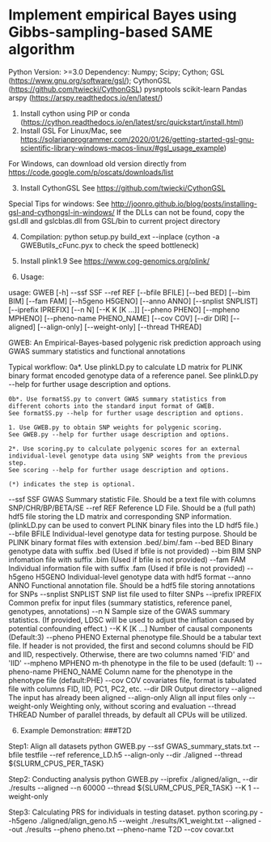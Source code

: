 # Implement empirical Bayes using Gibbs-sampling-based SAME algorithm

Python Version: >=3.0
Dependency: 
	Numpy;
	Scipy;
	Cython; 
	GSL (https://www.gnu.org/software/gsl/); 
	CythonGSL (https://github.com/twiecki/CythonGSL)
	pysnptools
	scikit-learn
	Pandas
	arspy (https://arspy.readthedocs.io/en/latest/)

1. Install cython using PIP or conda (https://cython.readthedocs.io/en/latest/src/quickstart/install.html)
2. Install GSL 
For Linux/Mac, see
https://solarianprogrammer.com/2020/01/26/getting-started-gsl-gnu-scientific-library-windows-macos-linux/#gsl_usage_example)

For Windows, can download old version directly from 
https://code.google.com/p/oscats/downloads/list

3. Install CythonGSL
See https://github.com/twiecki/CythonGSL

Special Tips for windows: See http://joonro.github.io/blog/posts/installing-gsl-and-cythongsl-in-windows/
If the DLLs can not be found, copy the gsl.dll and gslcblas.dll from GSL/bin to current project directory

4. Compilation:
python setup.py build_ext --inplace
(cython -a GWEButils_cFunc.pyx to check the speed bottleneck)

5. Install plink1.9
See https://www.cog-genomics.org/plink/

6. Usage:

usage: GWEB [-h] --ssf SSF --ref REF [--bfile BFILE] [--bed BED] [--bim BIM] [--fam FAM] [--h5geno H5GENO] [--anno ANNO] [--snplist SNPLIST]
            [--iprefix IPREFIX] [--n N] [--K K [K ...]] [--pheno PHENO] [--mpheno MPHENO] [--pheno-name PHENO_NAME] [--cov COV] [--dir DIR] [--aligned]
            [--align-only] [--weight-only] [--thread THREAD]

GWEB: An Empirical-Bayes-based polygenic risk prediction approach
using GWAS summary statistics and functional annotations

Typical workflow:
    0a*. Use plinkLD.py to calculate LD matrix for PLINK binary format
    encoded genotype data of a reference panel.
    See plinkLD.py --help for further usage description and options.

    0b*. Use formatSS.py to convert GWAS summary statistics from
    different cohorts into the standard input format of GWEB.
    See formatSS.py --help for further usage description and options.

    1. Use GWEB.py to obtain SNP weights for polygenic scoring.
    See GWEB.py --help for further usage description and options.

    2*. Use scoring.py to calculate polygenic scores for an external
    individual-level genotype data using SNP weights from the previous step.
    See scoring --help for further usage description and options.

    (*) indicates the step is optional.

  --ssf SSF             GWAS Summary statistic File. Should be a text file with columns SNP/CHR/BP/BETA/SE
  --ref REF             Reference LD File. Should be a (full path) hdf5 file storing the LD matrix and corresponding SNP information. (plinkLD.py can be
                        used to convert PLINK binary files into the LD hdf5 file.)
  --bfile BFILE         Individual-level genotype data for testing purpose. Should be PLINK binary format files with extension .bed/.bim/.fam
  --bed BED             Binary genotype data with suffix .bed (Used if bfile is not provided)
  --bim BIM             SNP infomation file with suffix .bim (Used if bfile is not provided)
  --fam FAM             Individual information file with suffix .fam (Used if bfile is not provided)
  --h5geno H5GENO       Individual-level genotype data with hdf5 format
  --anno ANNO           Functional annotation file. Should be a hdf5 file storing annotations for SNPs
  --snplist SNPLIST     SNP list file used to filter SNPs
  --iprefix IPREFIX     Common prefix for input files (summary statistics, reference panel, genotypes, annotations)
  --n N                 Sample size of the GWAS summary statistics. (If provided, LDSC will be used to adjust the inflation caused by potential confounding
                        effect.)
  --K K [K ...]         Number of causal components (Default:3)
  --pheno PHENO         External phenotype file.Should be a tabular text file. If header is not provided, the first and second columns should be FID and
                        IID, respectively. Otherwise, there are two columns named 'FID' and 'IID'
  --mpheno MPHENO       m-th phenotype in the file to be used (default: 1)
  --pheno-name PHENO_NAME
                        Column name for the phenotype in the phenotype file (default:PHE)
  --cov COV             covariates file, format is tabulated file with columns FID, IID, PC1, PC2, etc.
  --dir DIR             Output directory
  --aligned             The input has already been aligned
  --align-only          Align all input files only
  --weight-only         Weighting only, without scoring and evaluation
  --thread THREAD       Number of parallel threads, by default all CPUs will be utilized.

  6. Example Demonstration:
###T2D

Step1: Align all datasets
python GWEB.py --ssf GWAS_summary_stats.txt --bfile testfile --ref reference_LD.h5 --align-only --dir ./aligned --thread ${SLURM_CPUS_PER_TASK}

Step2: Conducting analysis
python GWEB.py --iprefix ./aligned/align_ --dir ./results --aligned --n 60000 --thread ${SLURM_CPUS_PER_TASK} --K 1 --weight-only

Step3: Calculating PRS for individuals in testing dataset.
python scoring.py --h5geno ./aligned/align_geno.h5 --weight ./results/K1_weight.txt --aligned --out ./results --pheno pheno.txt --pheno-name T2D --cov covar.txt


